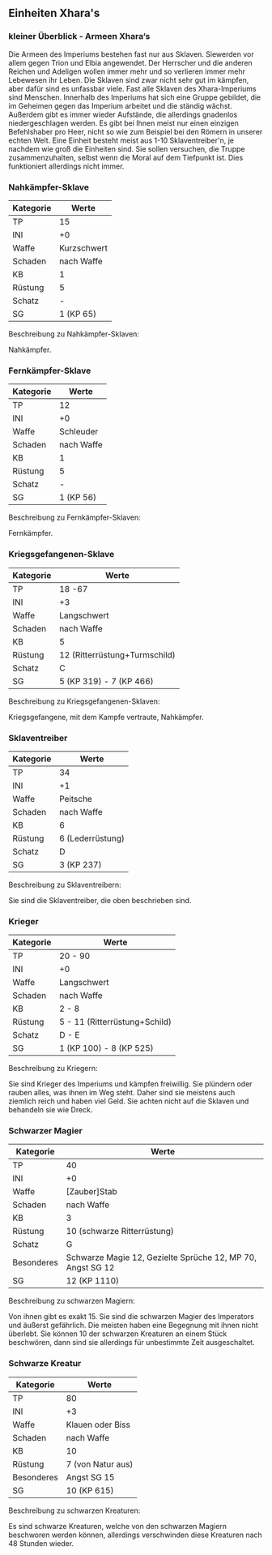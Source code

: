 ## Einheiten Xhara's

### kleiner Überblick - Armeen Xhara‘s

Die Armeen des Imperiums bestehen fast nur aus Sklaven. Siewerden vor allem gegen Trion und Elbia angewendet. Der Herrscher und die anderen Reichen und Adeligen wollen immer mehr und so verlieren immer mehr Lebewesen ihr Leben. Die Sklaven sind zwar nicht sehr gut im kämpfen, aber dafür sind es unfassbar viele. Fast alle Sklaven des Xhara-Imperiums sind Menschen. Innerhalb des Imperiums hat sich eine Gruppe gebildet, die im Geheimen gegen das Imperium arbeitet und die ständig wächst. Außerdem gibt es immer wieder Aufstände, die allerdings gnadenlos niedergeschlagen werden. Es gibt bei Ihnen meist nur einen einzigen Befehlshaber pro Heer, nicht so wie zum Beispiel bei den Römern in unserer echten Welt. Eine Einheit besteht meist aus 1-10 Sklaventreiber'n, je nachdem wie groß die Einheiten sind. Sie sollen versuchen, die Truppe zusammenzuhalten, selbst wenn die Moral auf dem Tiefpunkt ist. Dies funktioniert allerdings nicht immer.

### Nahkämpfer-Sklave

| Kategorie | Werte |
| - | - |
| TP | 15 |
| INI | +0 |
| Waffe | Kurzschwert |
| Schaden | nach Waffe |
| KB | 1 |
| Rüstung | 5 |
| Schatz | - |
| SG | 1 (KP 65) |

Beschreibung zu Nahkämpfer-Sklaven:

Nahkämpfer.

### Fernkämpfer-Sklave

| Kategorie | Werte |
| - | - |
| TP | 12 |
| INI | +0 |
| Waffe | Schleuder |
| Schaden | nach Waffe |
| KB | 1 |
| Rüstung | 5 |
| Schatz | - |
| SG | 1 (KP 56) |

Beschreibung zu Fernkämpfer-Sklaven:

Fernkämpfer.

### Kriegsgefangenen-Sklave

| Kategorie | Werte |
| - | - |
| TP | 18 -67 |
| INI | +3 |
| Waffe | Langschwert |
| Schaden | nach Waffe |
| KB | 5 |
| Rüstung | 12 (Ritterrüstung+Turmschild) |
| Schatz | C |
| SG | 5 (KP 319) - 7 (KP 466) |

Beschreibung zu Kriegsgefangenen-Sklaven:

Kriegsgefangene, mit dem Kampfe vertraute, Nahkämpfer.

### Sklaventreiber

| Kategorie | Werte |
| - | - |
| TP | 34 |
| INI | +1 |
| Waffe | Peitsche |
| Schaden | nach Waffe |
| KB | 6 |
| Rüstung | 6 (Lederrüstung) |
| Schatz | D |
| SG | 3 (KP 237) |

Beschreibung zu Sklaventreibern:

Sie sind die Sklaventreiber, die oben beschrieben sind.

### Krieger

| Kategorie | Werte |
| - | - |
| TP | 20 - 90 |
| INI | +0 |
| Waffe | Langschwert |
| Schaden | nach Waffe |
| KB | 2 - 8 |
| Rüstung | 5 - 11 (Ritterrüstung+Schild)
| Schatz | D - E |
| SG | 1 (KP 100) - 8 (KP 525) |

Beschreibung zu Kriegern:

Sie sind Krieger des Imperiums und kämpfen freiwillig. Sie plündern oder rauben alles, was ihnen im Weg steht. Daher sind sie meistens auch ziemlich reich und haben viel Geld. Sie achten nicht auf die Sklaven und behandeln sie wie Dreck.

### Schwarzer Magier

| Kategorie | Werte |
| - | - |
| TP | 40 |
| INI | +0 |
| Waffe | [Zauber]Stab |
| Schaden | nach Waffe |
| KB | 3 |
| Rüstung | 10 (schwarze Ritterrüstung) |
| Schatz | G |
| Besonderes | Schwarze Magie 12, Gezielte Sprüche 12, MP 70, Angst SG 12 |
| SG | 12 (KP 1110) |

Beschreibung zu schwarzen Magiern:

Von ihnen gibt es exakt 15. Sie sind die schwarzen Magier des Imperators und äußerst gefährlich. Die meisten haben eine Begegnung mit ihnen nicht überlebt. Sie können 10 der schwarzen Kreaturen an einem Stück beschwören, dann sind sie allerdings für unbestimmte Zeit ausgeschaltet.

### Schwarze Kreatur

| Kategorie | Werte |
| - | - |
| TP | 80 |
| INI | +3 |
| Waffe | Klauen oder Biss |
| Schaden | nach Waffe |
| KB | 10 |
| Rüstung | 7 (von Natur aus) |
| Besonderes | Angst SG 15 |
| SG | 10 (KP 615) |

Beschreibung zu schwarzen Kreaturen:

Es sind schwarze Kreaturen, welche von den schwarzen Magiern beschworen werden können, allerdings verschwinden diese Kreaturen nach 48 Stunden wieder.
